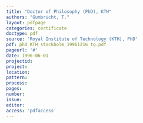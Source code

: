 ```yaml
---
title: "Doctor of Philosophy (PhD), KTH"
authors: "Gumbricht, T."
layout: pdfpage
categories: certificate
doctype: pdf
source: 'Royal Institute of Technology (KTH), PhD'
pdf: phd_KTH_stockholm_19961216_tg.pdf
pageurl: '#'
date: 1996-06-01
projectid:
project:
location:
pattern:
process:
pages:
number:
issue:
editor:
access: 'pdfaccess'
---
```

